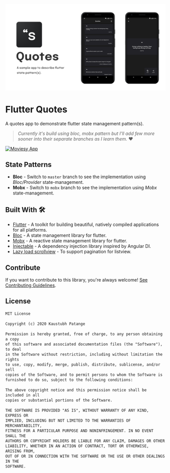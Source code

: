 ![](art/banner.png)

# Flutter Quotes

A quotes app to demonstrate flutter state management pattern(s).

> _Currently it's build using bloc, mobx pattern but I'll add few more sooner into their separate branches as I learn them._ ❤️

[![Moviesy App](https://img.shields.io/badge/Download-APK-blue.svg?style=for-the-badge&logo=android)](https://github.com/KaustubhPatange/FlutterQuotes/releases/download/v1.0.1/app-release.apk)

## State Patterns

- **Bloc** - Switch to `master` branch to see the implementation using _Bloc/Provider_ state-management.
- **Mobx** - Switch to `mobx` branch to see the implementation using _Mobx_ state-management.

## Built With 🛠

- [Flutter](https://flutter.dev/) - A toolkit for building beautiful, natively compiled applications for all platforms.
- [Bloc](https://pub.dev/packages/flutter_bloc) - A state management library for flutter.
- [Mobx](https://pub.dev/packages/mobx) - A reactive state management library for flutter.
- [Injectable](https://pub.dev/packages/injectable) - A dependency injection library inspired by Angular DI.
- [Lazy load scrollview](https://pub.dev/packages/lazy_load_scrollview) - To support pagination for listview.

## Contribute

If you want to contribute to this library, you're always welcome! [See Contributing Guidelines](CONTRIBUTING.md).

## License

```
MIT License

Copyright (c) 2020 Kaustubh Patange

Permission is hereby granted, free of charge, to any person obtaining a copy
of this software and associated documentation files (the "Software"), to deal
in the Software without restriction, including without limitation the rights
to use, copy, modify, merge, publish, distribute, sublicense, and/or sell
copies of the Software, and to permit persons to whom the Software is
furnished to do so, subject to the following conditions:

The above copyright notice and this permission notice shall be included in all
copies or substantial portions of the Software.

THE SOFTWARE IS PROVIDED "AS IS", WITHOUT WARRANTY OF ANY KIND, EXPRESS OR
IMPLIED, INCLUDING BUT NOT LIMITED TO THE WARRANTIES OF MERCHANTABILITY,
FITNESS FOR A PARTICULAR PURPOSE AND NONINFRINGEMENT. IN NO EVENT SHALL THE
AUTHORS OR COPYRIGHT HOLDERS BE LIABLE FOR ANY CLAIM, DAMAGES OR OTHER
LIABILITY, WHETHER IN AN ACTION OF CONTRACT, TORT OR OTHERWISE, ARISING FROM,
OUT OF OR IN CONNECTION WITH THE SOFTWARE OR THE USE OR OTHER DEALINGS IN THE
SOFTWARE.
```
